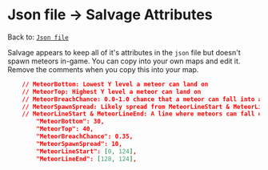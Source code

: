 # Json file → Salvage Attributes
Back to: [`Json file`](/docs/json.md)

Salvage appears to keep all of it's attributes in the `json` file but doesn't spawn meteors in-game. You can copy into your own maps and edit it. Remove the comments when you copy this into your map.

```json
    // MeteorBottom: Lowest Y level a meteor can land on
    // MeteorTop: Highest Y level a meteor can land on
    // MeteorBreachChance: 0.0-1.0 chance that a meteor can fall into and destroy ground. Never goes below MeteorBottom
    // MeteorSpawnSpread: Likely spread from MeteorLineStart & MeteorLineEnd
    // MeteorLineStart & MeteorLineEnd: A line where meteors can fall on
        "MeteorBottom": 30,
        "MeteorTop": 40,
        "MeteorBreachChance": 0.35,
        "MeteorSpawnSpread": 10,
        "MeteorLineStart": [0, 124],
        "MeteorLineEnd": [128, 124],
```